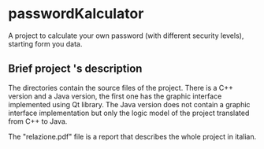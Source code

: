 # passwordKalculator
A project to calculate your own password (with different security levels), starting form you data. 
## Brief project 's description
The directories contain the source files of the project.
There is a C++ version and a Java version, the first one has the graphic interface implemented using Qt library.
The Java version does not contain a graphic interface implementation but only the logic model of the project translated from C++ to Java.

The "relazione.pdf" file is a report that describes the whole project in italian.
